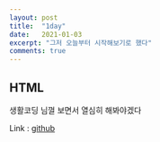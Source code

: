 ```yaml
---
layout: post
title:  "1day"
date:   2021-01-03
excerpt: "그저 오늘부터 시작해보기로 했다"
comments: true
---
```

## HTML
생활코딩 님껄 보면서 열심히 해봐야겠다

Link : [github](https://github.com/hwan9861/2021winter)
